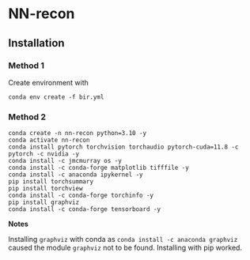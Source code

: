 # NN-recon



## Installation
### Method 1
Create environment with
```
conda env create -f bir.yml
```
### Method 2

```
conda create -n nn-recon python=3.10 -y
conda activate nn-recon
conda install pytorch torchvision torchaudio pytorch-cuda=11.8 -c pytorch -c nvidia -y
conda install -c jmcmurray os -y
conda install -c conda-forge matplotlib tifffile -y
conda install -c anaconda ipykernel -y
pip install torchsummary
pip install torchview
conda install -c conda-forge torchinfo -y
pip install graphviz
conda install -c conda-forge tensorboard -y
```
**Notes**

Installing `graphviz` with conda as `conda install -c anaconda graphviz` caused the module `graphviz` not to be found. Installing with pip worked.